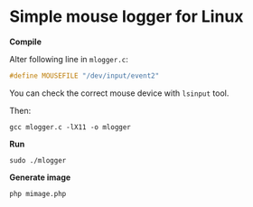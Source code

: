 Simple mouse logger for Linux
=============================

**Compile**

Alter following line in `mlogger.c`:
```c
#define MOUSEFILE "/dev/input/event2"
```
You can check the correct mouse device with `lsinput` tool.

Then:
```
gcc mlogger.c -lX11 -o mlogger
```

**Run**
```
sudo ./mlogger
```

**Generate image**
```
php mimage.php
```
